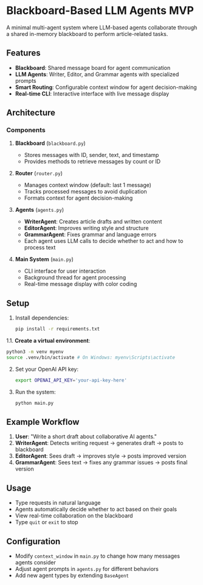 # Blackboard-Based LLM Agents MVP

A minimal multi-agent system where LLM-based agents collaborate through a shared in-memory blackboard to perform article-related tasks.

## Features

- **Blackboard**: Shared message board for agent communication
- **LLM Agents**: Writer, Editor, and Grammar agents with specialized prompts
- **Smart Routing**: Configurable context window for agent decision-making
- **Real-time CLI**: Interactive interface with live message display

## Architecture

### Components

1. **Blackboard** (`blackboard.py`)
   - Stores messages with ID, sender, text, and timestamp
   - Provides methods to retrieve messages by count or ID

2. **Router** (`router.py`) 
   - Manages context window (default: last 1 message)
   - Tracks processed messages to avoid duplication
   - Formats context for agent decision-making

3. **Agents** (`agents.py`)
   - **WriterAgent**: Creates article drafts and written content
   - **EditorAgent**: Improves writing style and structure  
   - **GrammarAgent**: Fixes grammar and language errors
   - Each agent uses LLM calls to decide whether to act and how to process text

4. **Main System** (`main.py`)
   - CLI interface for user interaction
   - Background thread for agent processing
   - Real-time message display with color coding

## Setup

1. Install dependencies:
   ```bash
   pip install -r requirements.txt
   ```
1.1. **Create a virtual environment**:
   ```bash
   python3 -m venv myenv
   source .venv/bin/activate # On Windows: myenv\Scripts\activate
   ```

2. Set your OpenAI API key:
   ```bash
   export OPENAI_API_KEY='your-api-key-here'
   ```

3. Run the system:
   ```bash
   python main.py
   ```

## Example Workflow

1. **User**: "Write a short draft about collaborative AI agents."
2. **WriterAgent**: Detects writing request → generates draft → posts to blackboard
3. **EditorAgent**: Sees draft → improves style → posts improved version
4. **GrammarAgent**: Sees text → fixes any grammar issues → posts final version

## Usage

- Type requests in natural language
- Agents automatically decide whether to act based on their goals
- View real-time collaboration on the blackboard
- Type `quit` or `exit` to stop

## Configuration

- Modify `context_window` in `main.py` to change how many messages agents consider
- Adjust agent prompts in `agents.py` for different behaviors
- Add new agent types by extending `BaseAgent`
